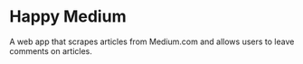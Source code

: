# Happy Medium
A web app that scrapes articles from Medium.com and allows users to leave comments on articles.
